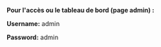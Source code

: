 <p><b>Pour l'accès ou le tableau de bord (page admin) :</b></p>
<p><strong>Username:</strong> admin</p>
<p><strong>Password:</strong> admin</p>


